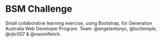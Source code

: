 # BSM Challenge

Small collaborative learning exercise, using Bootstrap, for Generation Australia Web Developer Program. Team: @angelantonyc, @lucitemple, @rjkr007 & @naomifletch.
